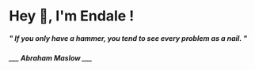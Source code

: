 <h1 title="head"> Hey 👋, I'm Endale !</h1>

**<h5><i>" If you only have a hammer, you tend to see every problem as a nail. "</i></h5>**

*<b>___ Abraham Maslow ___</b>*

